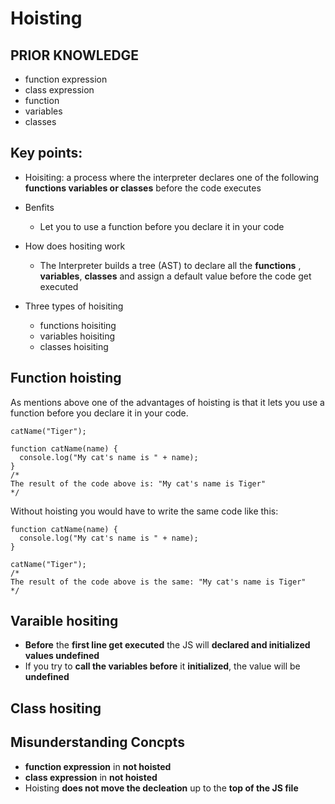 # Hoisting

## PRIOR KNOWLEDGE
 - function expression 
 - class expression
 - function
 - variables
 - classes

## Key points:
- Hoisiting: a process where the interpreter declares one of the following **functions variables or classes**  before the code executes

- Benfits
  - Let you to use a function before you declare it in your code 

- How does hositing work
  - The Interpreter builds a tree (AST) to declare all the **functions** , **variables**, **classes** and assign a default value before the code get executed  

- Three types of hoisiting
  - functions hoisiting
  - variables hoisiting
  - classes hoisiting

## Function hoisting
As mentions above one of the advantages of hoisting is that it lets you use a function before you declare it in your code.
```
catName("Tiger");

function catName(name) {
  console.log("My cat's name is " + name);
}
/*
The result of the code above is: "My cat's name is Tiger"
*/
```
Without hoisting you would have to write the same code like this:
```
function catName(name) {
  console.log("My cat's name is " + name);
}

catName("Tiger");
/*
The result of the code above is the same: "My cat's name is Tiger"
*/
```

## Varaible hositing
- **Before** the **first line get executed** the JS will **declared and initialized values undefined**
- If you try to **call the variables before** it **initialized**, the value will be **undefined**

## Class hositing


## Misunderstanding Concpts
- **function expression** in **not hoisted**
- **class expression** in **not hoisted**
- Hoisting **does not move the decleation** up to the **top of the JS file** 
